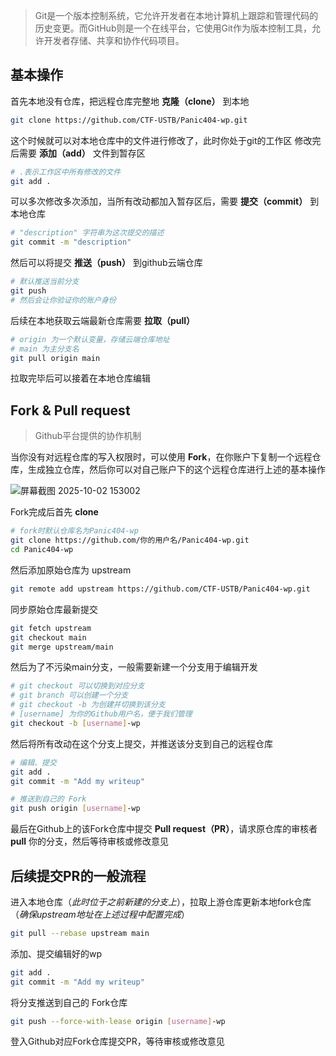 >Git是一个版本控制系统，它允许开发者在本地计算机上跟踪和管理代码的历史变更。而GitHub则是一个在线平台，它使用Git作为版本控制工具，允许开发者存储、共享和协作代码项目。

## 基本操作
首先本地没有仓库，把远程仓库完整地 **克隆（clone）** 到本地
```sh
git clone https://github.com/CTF-USTB/Panic404-wp.git
```

这个时候就可以对本地仓库中的文件进行修改了，此时你处于git的工作区
修改完后需要 **添加（add）** 文件到暂存区
```sh
# .表示工作区中所有修改的文件
git add .
```

可以多次修改多次添加，当所有改动都加入暂存区后，需要 **提交（commit）** 到本地仓库
```sh
# "description" 字符串为这次提交的描述
git commit -m "description"
```

然后可以将提交 **推送（push）** 到github云端仓库
```sh
# 默认推送当前分支
git push
# 然后会让你验证你的账户身份
```

后续在本地获取云端最新仓库需要 **拉取（pull）**
```sh
# origin 为一个默认变量，存储云端仓库地址
# main 为主分支名
git pull origin main
```

拉取完毕后可以接着在本地仓库编辑
## Fork & Pull request
>Github平台提供的协作机制

当你没有对远程仓库的写入权限时，可以使用 **Fork**，在你账户下复制一个远程仓库，生成独立仓库，然后你可以对自己账户下的这个远程仓库进行上述的基本操作

![屏幕截图 2025-10-02 153002](https://cdn.jsdelivr.net/gh/CTF-USTB/Panic404-wp-images/images/20251002153344188.png)

Fork完成后首先 **clone**
```sh
# fork时默认仓库名为Panic404-wp
git clone https://github.com/你的用户名/Panic404-wp.git
cd Panic404-wp
```

然后添加原始仓库为 upstream
```sh
git remote add upstream https://github.com/CTF-USTB/Panic404-wp.git
```

同步原始仓库最新提交
```sh
git fetch upstream
git checkout main
git merge upstream/main
```

然后为了不污染main分支，一般需要新建一个分支用于编辑开发
```sh
# git checkout 可以切换到对应分支
# git branch 可以创建一个分支
# git checkout -b 为创建并切换到该分支
# [username] 为你的Github用户名，便于我们管理
git checkout -b [username]-wp
```

然后将所有改动在这个分支上提交，并推送该分支到自己的远程仓库
```sh
# 编辑、提交
git add .
git commit -m "Add my writeup"

# 推送到自己的 Fork
git push origin [username]-wp
```

最后在Github上的该Fork仓库中提交 **Pull request（PR）**，请求原仓库的审核者 **pull** 你的分支，然后等待审核或修改意见

## 后续提交PR的一般流程

进入本地仓库（*此时位于之前新建的分支上*），拉取上游仓库更新本地fork仓库（*确保upstream地址在上述过程中配置完成*）

```sh
git pull --rebase upstream main
```

添加、提交编辑好的wp

```sh
git add .
git commit -m "Add my writeup"
```

将分支推送到自己的 Fork仓库

```sh
git push --force-with-lease origin [username]-wp
```

登入Github对应Fork仓库提交PR，等待审核或修改意见

